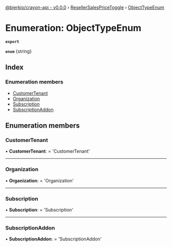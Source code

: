 [@bjerkio/crayon-api - v0.0.0](../README.md) › [ResellerSalesPriceToggle](../modules/resellersalespricetoggle.md) › [ObjectTypeEnum](resellersalespricetoggle.objecttypeenum.md)

# Enumeration: ObjectTypeEnum

**`export`** 

**`enum`** {string}

## Index

### Enumeration members

* [CustomerTenant](resellersalespricetoggle.objecttypeenum.md#customertenant)
* [Organization](resellersalespricetoggle.objecttypeenum.md#organization)
* [Subscription](resellersalespricetoggle.objecttypeenum.md#subscription)
* [SubscriptionAddon](resellersalespricetoggle.objecttypeenum.md#subscriptionaddon)

## Enumeration members

###  CustomerTenant

• **CustomerTenant**: =  <any> 'CustomerTenant'

___

###  Organization

• **Organization**: =  <any> 'Organization'

___

###  Subscription

• **Subscription**: =  <any> 'Subscription'

___

###  SubscriptionAddon

• **SubscriptionAddon**: =  <any> 'SubscriptionAddon'
